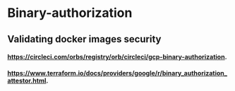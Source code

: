 # Binary-authorization

## Validating docker images security

#### https://circleci.com/orbs/registry/orb/circleci/gcp-binary-authorization.

#### https://www.terraform.io/docs/providers/google/r/binary_authorization_attestor.html.
